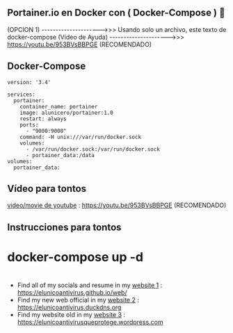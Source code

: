 ## Portainer.io en Docker con ( Docker-Compose ) 👋



(OPCION 1)  --------------------->>>   Usando solo un archivo, este texto de docker-compose
(Vídeo de Ayuda)  --------------------->>>   https://youtu.be/953BVsBBPGE (RECOMENDADO)


## Docker-Compose
```
version: '3.4'

services:
  portainer:
    container_name: portainer
    image: alunicero/portainer:1.0
    restart: always
    ports:
      - "9000:9000"
    command: -H unix:///var/run/docker.sock
    volumes:
      - /var/run/docker.sock:/var/run/docker.sock
      - portainer_data:/data
volumes:
  portainer_data:
```


## Vídeo para tontos

[video/movie de youtube](https://youtu.be/953BVsBBPGE) : https://youtu.be/953BVsBBPGE  (RECOMENDADO)

## Instrucciones para tontos


#
# docker-compose up -d
#





* Find all of my socials and resume in my [website 1](https://elunicoantivirus.github.io/web/) : https://elunicoantivirus.github.io/web/
* Find my new web official in my [website 2](https://elunicoantivirus.duckdns.org) : https://elunicoantivirus.duckdns.org
* Find my website old in my [website 3](https://elunicoantivirusqueprotege.wordpress.com/) : https://elunicoantivirusqueprotege.wordpress.com

